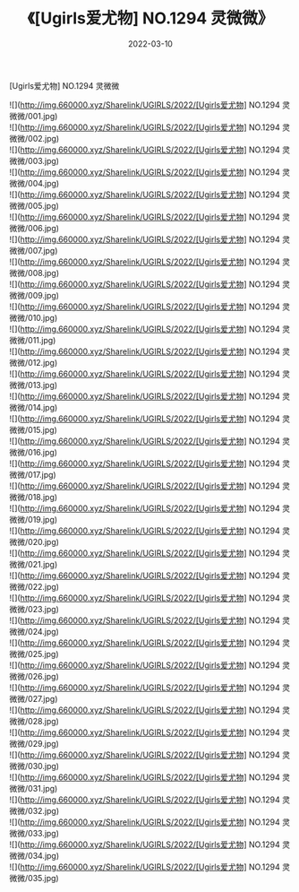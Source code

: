 ﻿---
layout: post
title:  《[Ugirls爱尤物] NO.1294 灵微微》
date:   2022-03-10
img: http://img.660000.xyz/Sharelink/UGIRLS/2022/[Ugirls爱尤物] NO.1294 灵微微/000.jpg
categories: [美女, 清纯, 唯美]
---

[Ugirls爱尤物] NO.1294 灵微微

 ![](http://img.660000.xyz/Sharelink/UGIRLS/2022/[Ugirls爱尤物] NO.1294 灵微微/001.jpg) <br>![](http://img.660000.xyz/Sharelink/UGIRLS/2022/[Ugirls爱尤物] NO.1294 灵微微/002.jpg) <br>![](http://img.660000.xyz/Sharelink/UGIRLS/2022/[Ugirls爱尤物] NO.1294 灵微微/003.jpg) <br>![](http://img.660000.xyz/Sharelink/UGIRLS/2022/[Ugirls爱尤物] NO.1294 灵微微/004.jpg) <br>![](http://img.660000.xyz/Sharelink/UGIRLS/2022/[Ugirls爱尤物] NO.1294 灵微微/005.jpg) <br>![](http://img.660000.xyz/Sharelink/UGIRLS/2022/[Ugirls爱尤物] NO.1294 灵微微/006.jpg) <br>![](http://img.660000.xyz/Sharelink/UGIRLS/2022/[Ugirls爱尤物] NO.1294 灵微微/007.jpg) <br>![](http://img.660000.xyz/Sharelink/UGIRLS/2022/[Ugirls爱尤物] NO.1294 灵微微/008.jpg) <br>![](http://img.660000.xyz/Sharelink/UGIRLS/2022/[Ugirls爱尤物] NO.1294 灵微微/009.jpg) <br>![](http://img.660000.xyz/Sharelink/UGIRLS/2022/[Ugirls爱尤物] NO.1294 灵微微/010.jpg) <br>![](http://img.660000.xyz/Sharelink/UGIRLS/2022/[Ugirls爱尤物] NO.1294 灵微微/011.jpg) <br>![](http://img.660000.xyz/Sharelink/UGIRLS/2022/[Ugirls爱尤物] NO.1294 灵微微/012.jpg) <br>![](http://img.660000.xyz/Sharelink/UGIRLS/2022/[Ugirls爱尤物] NO.1294 灵微微/013.jpg) <br>![](http://img.660000.xyz/Sharelink/UGIRLS/2022/[Ugirls爱尤物] NO.1294 灵微微/014.jpg) <br>![](http://img.660000.xyz/Sharelink/UGIRLS/2022/[Ugirls爱尤物] NO.1294 灵微微/015.jpg) <br>![](http://img.660000.xyz/Sharelink/UGIRLS/2022/[Ugirls爱尤物] NO.1294 灵微微/016.jpg) <br>![](http://img.660000.xyz/Sharelink/UGIRLS/2022/[Ugirls爱尤物] NO.1294 灵微微/017.jpg) <br>![](http://img.660000.xyz/Sharelink/UGIRLS/2022/[Ugirls爱尤物] NO.1294 灵微微/018.jpg) <br>![](http://img.660000.xyz/Sharelink/UGIRLS/2022/[Ugirls爱尤物] NO.1294 灵微微/019.jpg) <br>![](http://img.660000.xyz/Sharelink/UGIRLS/2022/[Ugirls爱尤物] NO.1294 灵微微/020.jpg) <br>![](http://img.660000.xyz/Sharelink/UGIRLS/2022/[Ugirls爱尤物] NO.1294 灵微微/021.jpg) <br>![](http://img.660000.xyz/Sharelink/UGIRLS/2022/[Ugirls爱尤物] NO.1294 灵微微/022.jpg) <br>![](http://img.660000.xyz/Sharelink/UGIRLS/2022/[Ugirls爱尤物] NO.1294 灵微微/023.jpg) <br>![](http://img.660000.xyz/Sharelink/UGIRLS/2022/[Ugirls爱尤物] NO.1294 灵微微/024.jpg) <br>![](http://img.660000.xyz/Sharelink/UGIRLS/2022/[Ugirls爱尤物] NO.1294 灵微微/025.jpg) <br>![](http://img.660000.xyz/Sharelink/UGIRLS/2022/[Ugirls爱尤物] NO.1294 灵微微/026.jpg) <br>![](http://img.660000.xyz/Sharelink/UGIRLS/2022/[Ugirls爱尤物] NO.1294 灵微微/027.jpg) <br>![](http://img.660000.xyz/Sharelink/UGIRLS/2022/[Ugirls爱尤物] NO.1294 灵微微/028.jpg) <br>![](http://img.660000.xyz/Sharelink/UGIRLS/2022/[Ugirls爱尤物] NO.1294 灵微微/029.jpg) <br>![](http://img.660000.xyz/Sharelink/UGIRLS/2022/[Ugirls爱尤物] NO.1294 灵微微/030.jpg) <br>![](http://img.660000.xyz/Sharelink/UGIRLS/2022/[Ugirls爱尤物] NO.1294 灵微微/031.jpg) <br>![](http://img.660000.xyz/Sharelink/UGIRLS/2022/[Ugirls爱尤物] NO.1294 灵微微/032.jpg) <br>![](http://img.660000.xyz/Sharelink/UGIRLS/2022/[Ugirls爱尤物] NO.1294 灵微微/033.jpg) <br>![](http://img.660000.xyz/Sharelink/UGIRLS/2022/[Ugirls爱尤物] NO.1294 灵微微/034.jpg) <br>![](http://img.660000.xyz/Sharelink/UGIRLS/2022/[Ugirls爱尤物] NO.1294 灵微微/035.jpg) <br>